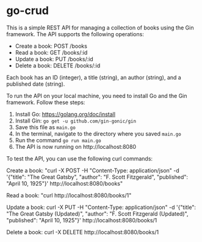 # go-crud

This is a simple REST API for managing a collection of books using the Gin framework.
The API supports the following operations:

- Create a book: POST /books
- Read a book: GET /books/:id
- Update a book: PUT /books/:id
- Delete a book: DELETE /books/:id

Each book has an ID (integer), a title (string), an author (string), and a published date (string).

To run the API on your local machine, you need to install Go and the Gin framework.
Follow these steps:

1. Install Go: https://golang.org/doc/install
2. Install Gin: `go get -u github.com/gin-gonic/gin`
3. Save this file as `main.go`
4. In the terminal, navigate to the directory where you saved `main.go`
5. Run the command `go run main.go`
6. The API is now running on http://localhost:8080

To test the API, you can use the following curl commands:

Create a book:
"curl -X POST -H "Content-Type: application/json" -d '{"title": "The Great Gatsby", "author": "F. Scott Fitzgerald", "published": "April 10, 1925"}' http://localhost:8080/books"

Read a book:
"curl http://localhost:8080/books/1"

Update a book:
curl -X PUT -H "Content-Type: application/json" -d '{"title": "The Great Gatsby (Updated)", "author": "F. Scott Fitzgerald (Updated)", "published": "April 10, 1925"}' http://localhost:8080/books/1

Delete a book:
curl -X DELETE http://localhost:8080/books/1

